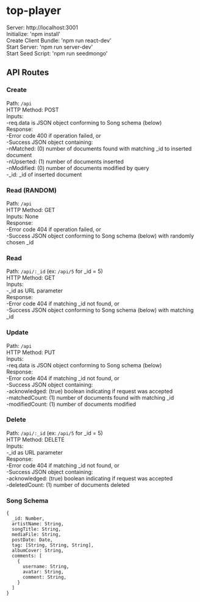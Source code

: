 # top-player

Server: http://localhost:3001  
Initialize: 'npm install'  
Create Client Bundle: 'npm run react-dev'  
Start Server: 'npm run server-dev'  
Start Seed Script: 'npm run seedmongo'  


## API Routes

### Create  
Path: `/api`  
HTTP Method: POST  
Inputs:  
   -req.data is JSON object conforming to Song schema (below)  
Response:  
   -Error code 400 if operation failed, or  
   -Success JSON object containing:  
      -nMatched: (0) number of documents found with matching _id to inserted document  
      -nUpserted: (1) number of documents inserted  
      -nModified: (0) number of documents modified by query  
      -_id: _id of inserted document  

### Read (RANDOM)  
Path: `/api`  
HTTP Method: GET  
Inputs: None  
Response:  
   -Error code 404 if operation failed, or  
   -Success JSON object conforming to Song schema (below) with randomly chosen _id  

### Read  
Path: `/api/:_id` (ex: `/api/5` for _id = 5)  
HTTP Method: GET  
Inputs:  
   -_id as URL parameter  
Response:  
   -Error code 404 if matching _id not found, or  
   -Success JSON object conforming to Song schema (below) with matching _id  

### Update  
Path: `/api`  
HTTP Method: PUT  
Inputs:  
   -req.data is JSON object conforming to Song schema (below)  
Response:  
   -Error code 404 if matching _id not found, or  
   -Success JSON object containing:  
      -acknowledged: (true) boolean indicating if request was accepted  
      -matchedCount: (1) number of documents found with matching _id  
      -modifiedCount: (1) number of documents modified  

### Delete  
Path: `/api/:_id` (ex: `/api/5` for _id = 5)  
HTTP Method: DELETE  
Inputs:  
   -_id as URL parameter  
Response:  
   -Error code 404 if matching _id not found, or  
   -Success JSON object containing:  
      -acknowledged: (true) boolean indicating if request was accepted  
      -deletedCount: (1) number of documents deleted  
    
### Song Schema  
```
{
  _id: Number,
  artistName: String,
  songTitle: String,
  mediaFile: String,
  postDate: Date,
  tag: [String, String, String],
  albumCover: String,
  comments: [
    {
      username: String, 
      avatar: String,
      comment: String,
    }
  ]
}
```
